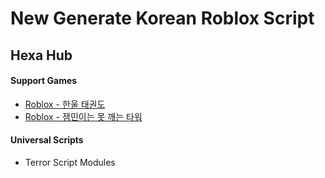 # New Generate Korean Roblox Script
## Hexa Hub

#### Support Games

+ [Roblox - 한울 태권도](https://www.roblox.com/ko/games/14443797172/unnamed)
+ [Roblox - 잼민이는 못 깨는 타워](https://www.roblox.com/ko/games/6445435958/unnamed)

#### Universal Scripts
+ Terror Script Modules
